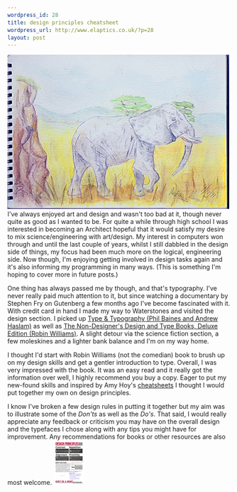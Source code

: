 ```yaml
--- 
wordpress_id: 28
title: design principles cheatsheet
wordpress_url: http://www.elaptics.co.uk/?p=28
layout: post
---
```

![An elephant I drew when I was thirteen](/images/elephant-drawing-small.jpg) I've always enjoyed art and design and wasn't too bad at it, though never quite as good as I wanted to be. For quite a while through high school I was interested in becoming an Architect hopeful that it would satisfy my desire to mix science/engineering with art/design. My interest in computers won through and until the last couple of years, whilst I still dabbled in the design side of things, my focus had been much more on the logical, engineering side.  Now though, I'm enjoying getting involved in design tasks again and it's also informing my programming in many ways. (This is something I'm hoping to cover more in future posts.)

One thing has always passed me by though, and that's typography. I've never really paid much attention to it, but since watching a documentary by Stephen Fry on Gutenberg a few months ago I've become fascinated with it. With credit card in hand I made my way to Waterstones and visited the design section. I picked up [Type & Typography (Phil Baines and Andrew Haslam)](http://www.amazon.co.uk/exec/obidos/ASIN/1856694372) as well as [The Non-Designer's Design and Type Books, Deluxe Edition (Robin Williams)](http://www.amazon.co.uk/exec/obidos/ASIN/0321534050). A slight detour via the science fiction section, a few moleskines and a lighter bank balance and I'm on my way home.

I thought I'd start with Robin Williams (not the comedian) book to brush up on my design skills and get a gentler introduction to type.  Overall, I was very impressed with the book. It was an easy read and it really got the information over well, I highly recommend you buy a copy.  Eager to put my new-found skills and inspired by Amy Hoy's [cheatsheets](http://www.slash7.com/articles/2006/11/3/stuff-you-can-download) I thought I would put together my own on design principles.

I know I've broken a few design rules in putting it together but my aim was to illustrate some of the *Don'ts* as well as the *Do's*. That said, I would really appreciate any feedback or criticism you may have on the overall design and the typefaces I chose along with any tips you might have for improvement. Any recommendations for books or other resources are also most welcome.
[![Design Principles Cheatsheet](/images/design-principles-cheatsheet-tm.jpg)](http://www.elaptics.co.uk/assets/design-principles-cheatsheet.pdf)